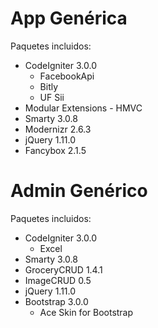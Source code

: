App Genérica
==============

Paquetes incluidos:

- CodeIgniter 3.0.0
  - FacebookApi
  - Bitly
  - UF Sii
- Modular Extensions - HMVC
- Smarty 3.0.8
- Modernizr 2.6.3
- jQuery 1.11.0
- Fancybox 2.1.5



Admin Genérico
==============

Paquetes incluidos:

- CodeIgniter 3.0.0
  - Excel
- Smarty 3.0.8
- GroceryCRUD 1.4.1
- ImageCRUD 0.5
- jQuery 1.11.0
- Bootstrap 3.0.0
  - Ace Skin for Bootstrap